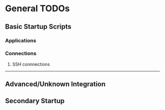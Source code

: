 # General TODOs

## Basic Startup Scripts

### Applications

### Connections
1. SSH connnections

---------------
**Advanced/Unknown Integration**
---------------


## Secondary Startup